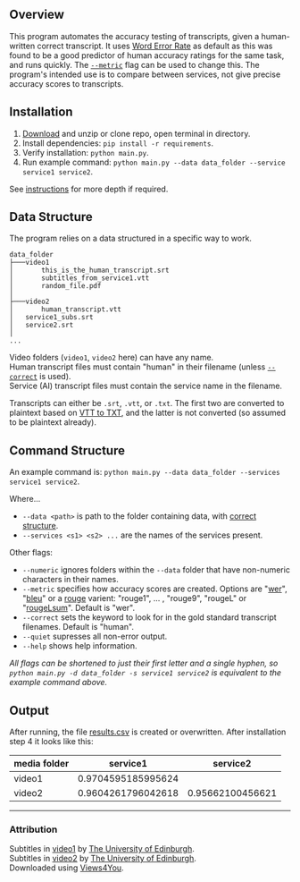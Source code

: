 ## Overview
This program automates the accuracy testing of transcripts, given a human-written correct transcript. 
It uses [Word Error Rate](https://en.wikipedia.org/wiki/Word_error_rate) as default as this was found to be a good predictor of human accuracy ratings for the same task, and runs quickly. The [`--metric`](#command-structure) flag can be used to change this.
The program's intended use is to compare between services, not give precise accuracy scores to transcripts.

## Installation
1. [Download](https://github.com/lewisforbes/Transcript-Evaluator/archive/refs/heads/main.zip) and unzip or clone repo, open terminal in directory.
2. Install dependencies: `pip install -r requirements`. 
3. Verify installation: `python main.py`.
4. Run example command: `python main.py --data data_folder --service service1 service2`.

See [instructions](/instructions.pdf) for more depth if required.


## Data Structure
The program relies on a data structured in a specific way to work.

```
data_folder
├───video1
│       this_is_the_human_transcript.srt
│       subtitles_from_service1.vtt
│       random_file.pdf
│
├───video2
│       human_transcript.vtt
│	service1_subs.srt
│	service2.srt
│
...
```

Video folders (`video1`, `video2` here) can have any name. \
Human transcript files must contain "human" in their filename (unless [`--correct`](#command-structure) is used). \
Service (AI) transcript files must contain the service name in the filename.

Transcripts can either be `.srt`, `.vtt`, or `.txt`. The first two are converted to plaintext based on [VTT to TXT](https://github.com/lewisforbes/VTT-to-TXT/), and the latter is not converted (so assumed to be plaintext already).


## Command Structure
An example command is: `python main.py --data data_folder --services service1 service2`.

Where...

- `--data <path>` is path to the folder containing data, with [correct structure](#data-structure).
- `--services <s1> <s2> ...` are the names of the services present.

Other flags:

- `--numeric` ignores folders within the `--data` folder that have non-numeric characters in their names. 
- `--metric` specifies how accuracy scores are created. Options are "[wer](https://en.wikipedia.org/wiki/Word_error_rate)", "[bleu](https://en.wikipedia.org/wiki/BLEU)" or a [rouge](https://en.wikipedia.org/wiki/ROUGE_(metric)) varient: "rouge1", ... , "rouge9", "rougeL" or "[rougeLsum](https://github.com/google-research/google-research/tree/master/rouge#two-flavors-of-rouge-l)". Default is "wer".
- `--correct` sets the keyword to look for in the gold standard transcript filenames. Default is "human".
- `--quiet` supresses all non-error output.
- `--help` shows help information.

*All flags can be shortened to just their first letter and a single hyphen, so `python main.py -d data_folder -s service1 service2` is equivalent to the example command above.*




## Output

After running, the file [results.csv](/results.csv) is created or overwritten. After installation step 4 it looks like this:

| media folder | service1           | service2         |
|--------------|--------------------|------------------|
| video1       | 0.9704595185995624 |                  |
| video2       | 0.9604261796042618 | 0.95662100456621 |

--------------

### Attribution
Subtitles in [video1](data_folder/video1) by [The University of Edinburgh](https://www.youtube.com/watch?v=93Z48ALaBSQ). \
Subtitles in [video2](data_folder/video2) by [The University of Edinburgh](https://www.youtube.com/watch?v=nq80hb4-klw). \
Downloaded using [Views4You](https://views4you.com/tools/youtube-subtitles-downloader/).
